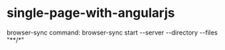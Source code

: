 # single-page-with-angularjs


browser-sync command:   browser-sync start --server --directory --files "**/*"
